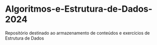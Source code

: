 # Algoritmos-e-Estrutura-de-Dados-2024
Repositório destinado ao armazenamento de conteúdos e exercícios de Estrutura de Dados
